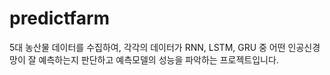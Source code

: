 # predictfarm
5대 농산물 데이터를 수집하여, 각각의 데이터가 RNN, LSTM, GRU 중 어떤 인공신경망이 잘 예측하는지 판단하고 예측모델의 성능을 파악하는 프로젝트입니다. 
